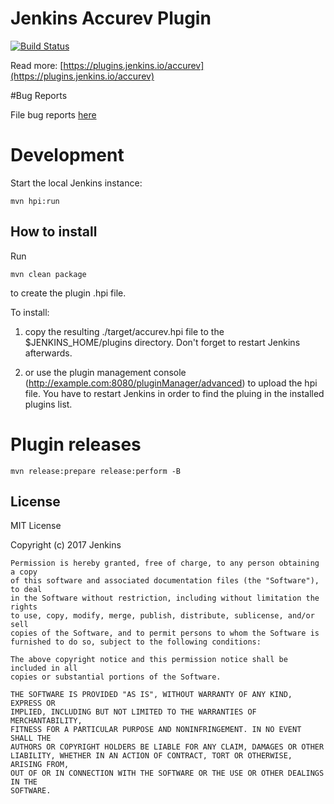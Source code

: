 # Jenkins Accurev Plugin
[![Build Status](https://ci.jenkins.io/job/Plugins/job/accurev-plugin/job/master/badge/icon)](https://ci.jenkins.io/job/Plugins/job/accurev-plugin/job/master/)

Read more: [https://plugins.jenkins.io/accurev](https://plugins.jenkins.io/accurev)

#Bug Reports

File bug reports [here](http://issues.jenkins-ci.org/secure/IssueNavigator.jspa?mode=hide&reset=true&jqlQuery=project+%3D+JENKINS+AND+status+in+%28Open%2C+%22In+Progress%22%2C+Reopened%29+AND+component+%3D+%27accurev-plugin%27)

# Development

Start the local Jenkins instance:

    mvn hpi:run


## How to install

Run

	mvn clean package

to create the plugin .hpi file.


To install:

1. copy the resulting ./target/accurev.hpi file to the $JENKINS_HOME/plugins directory. Don't forget to restart Jenkins afterwards.

2. or use the plugin management console (http://example.com:8080/pluginManager/advanced) to upload the hpi file. You have to restart Jenkins in order to find the pluing in the installed plugins list.


# Plugin releases


	mvn release:prepare release:perform -B


## License

MIT License

  Copyright (c) 2017 Jenkins

    Permission is hereby granted, free of charge, to any person obtaining a copy
    of this software and associated documentation files (the "Software"), to deal
    in the Software without restriction, including without limitation the rights
    to use, copy, modify, merge, publish, distribute, sublicense, and/or sell
    copies of the Software, and to permit persons to whom the Software is
    furnished to do so, subject to the following conditions:

    The above copyright notice and this permission notice shall be included in all
    copies or substantial portions of the Software.

    THE SOFTWARE IS PROVIDED "AS IS", WITHOUT WARRANTY OF ANY KIND, EXPRESS OR
    IMPLIED, INCLUDING BUT NOT LIMITED TO THE WARRANTIES OF MERCHANTABILITY,
    FITNESS FOR A PARTICULAR PURPOSE AND NONINFRINGEMENT. IN NO EVENT SHALL THE
    AUTHORS OR COPYRIGHT HOLDERS BE LIABLE FOR ANY CLAIM, DAMAGES OR OTHER
    LIABILITY, WHETHER IN AN ACTION OF CONTRACT, TORT OR OTHERWISE, ARISING FROM,
    OUT OF OR IN CONNECTION WITH THE SOFTWARE OR THE USE OR OTHER DEALINGS IN THE
    SOFTWARE.
